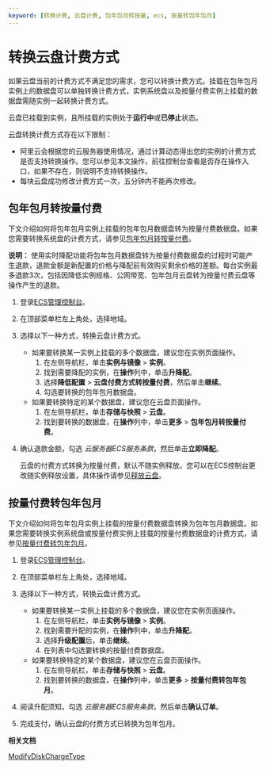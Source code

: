 ```yaml
---
keyword: [转换计费, 云盘计费, 包年包月转按量, ecs, 按量转包年包月]
---
```


# 转换云盘计费方式

如果云盘当前的计费方式不满足您的需求，您可以转换计费方式。挂载在包年包月实例上的数据盘可以单独转换计费方式，实例系统盘以及按量付费实例上挂载的数据盘需随实例一起转换计费方式。

云盘已挂载到实例，且所挂载的实例处于**运行中**或**已停止**状态。

云盘转换计费方式存在以下限制：

-   阿里云会根据您的云服务器使用情况，通过计算动态得出您的实例的计费方式是否支持转换操作。您可以参见本文操作，前往控制台查看是否存在操作入口，如果不存在，则说明不支持转换操作。
-   每块云盘成功修改计费方式一次，五分钟内不能再次修改。

## 包年包月转按量付费

下文介绍如何将包年包月实例上挂载的包年包月数据盘转为按量付费数据盘。如果您需要转换系统盘的计费方式，请参见[包年包月转按量付费](/intl.zh-CN/产品计费/转换计费方式/包年包月转按量付费.md)。

**说明：** 使用实时降配功能将包年包月数据盘转为按量付费数据盘的过程时可能产生退款，退款金额是新配置的价格与降配前有效购买剩余价格的差额。每台实例最多退款3次，包括因降低实例规格、公网带宽、包年包月云盘转为按量付费云盘等操作产生的退款。

1.  登录[ECS管理控制台](https://ecs.console.aliyun.com)。

2.  在顶部菜单栏左上角处，选择地域。

3.  选择以下一种方式，转换云盘计费方式。

    -   如果要转换某一实例上挂载的多个数据盘，建议您在实例页面操作。
        1.  在左侧导航栏，单击**实例与镜像** \> **实例**。
        2.  找到需要降配的实例，在**操作**列中，单击**升降配**。
        3.  选择**降低配置** \> **云盘付费方式转按量付费**，然后单击**继续**。
        4.  勾选要转换的包年包月数据盘。
    -   如果要转换特定的某个数据盘，建议您在云盘页面操作。
        1.  在左侧导航栏，单击**存储与快照** \> **云盘**。
        2.  找到要转换的数据盘，在**操作**列中，单击**更多** \> **包年包月转按量付费**。
4.  确认退款金额，勾选 *云服务器ECS服务条款*，然后单击**立即降配**。

    云盘的付费方式转换为按量付费，默认不随实例释放。您可以在ECS控制台更改随实例释放设置，具体操作请参见[释放云盘](/intl.zh-CN/块存储/云盘/释放云盘.md)。


## 按量付费转包年包月

下文介绍如何将包年包月实例上挂载的按量付费数据盘转换为包年包月数据盘。如果您需要转换实例系统盘或按量付费实例上挂载的按量付费数据盘的计费方式，请参见[按量付费转包年包月](/intl.zh-CN/产品计费/转换计费方式/按量付费转包年包月.md)。

1.  登录[ECS管理控制台](https://ecs.console.aliyun.com)。

2.  在顶部菜单栏左上角处，选择地域。

3.  选择以下一种方式，转换云盘计费方式。

    -   如果要转换某一实例上挂载的多个数据盘，建议您在实例页面操作。
        1.  在左侧导航栏，单击**实例与镜像** \> **实例**。
        2.  找到需要升配的实例，在**操作**列中，单击**升降配**。
        3.  选择**升级配置**后，单击**继续**。
        4.  在列表中勾选要转换的按量付费数据盘。
    -   如果要转换特定的某个数据盘，建议您在云盘页面操作。
        1.  在左侧导航栏，单击**存储与快照** \> **云盘**。
        2.  找到要转换的数据盘，在**操作**列中，单击**更多** \> **按量付费转包年包月**。
4.  阅读升配须知，勾选 *云服务器ECS服务条款*，然后单击**确认订单**。

5.  完成支付，确认云盘的付费方式已转换为包年包月。


**相关文档**  


[ModifyDiskChargeType](/intl.zh-CN/API参考/磁盘/ModifyDiskChargeType.md)

